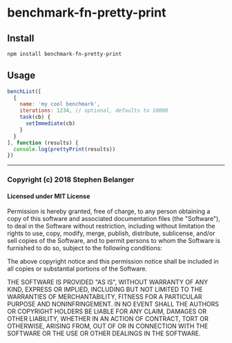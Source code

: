 # benchmark-fn-pretty-print

## Install

```sh
npm install benchmark-fn-pretty-print
```

## Usage

```js
benchList([
  {
    name: 'my cool benchmark',
    iterations: 1234, // optional, defaults to 10000
    task(cb) {
      setImmediate(cb)
    }
  }
], function (results) {
  console.log(prettyPrint(results))
})
```

---

### Copyright (c) 2018 Stephen Belanger
#### Licensed under MIT License

Permission is hereby granted, free of charge, to any person obtaining a copy of this software and associated documentation files (the "Software"), to deal in the Software without restriction, including without limitation the rights to use, copy, modify, merge, publish, distribute, sublicense, and/or sell copies of the Software, and to permit persons to whom the Software is furnished to do so, subject to the following conditions:

The above copyright notice and this permission notice shall be included in all copies or substantial portions of the Software.

THE SOFTWARE IS PROVIDED "AS IS", WITHOUT WARRANTY OF ANY KIND, EXPRESS OR IMPLIED, INCLUDING BUT NOT LIMITED TO THE WARRANTIES OF MERCHANTABILITY, FITNESS FOR A PARTICULAR PURPOSE AND NONINFRINGEMENT. IN NO EVENT SHALL THE AUTHORS OR COPYRIGHT HOLDERS BE LIABLE FOR ANY CLAIM, DAMAGES OR OTHER LIABILITY, WHETHER IN AN ACTION OF CONTRACT, TORT OR OTHERWISE, ARISING FROM, OUT OF OR IN CONNECTION WITH THE SOFTWARE OR THE USE OR OTHER DEALINGS IN THE SOFTWARE.
